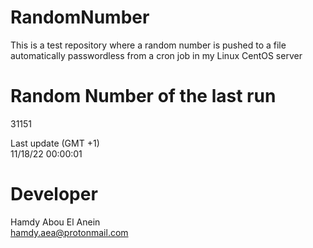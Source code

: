 # RandomNumber    
This is a test repository where a random number is pushed to a file automatically passwordless from a cron job in my Linux CentOS server    
# Random Number of the last run   
31151
      
Last update (GMT +1)    
11/18/22 00:00:01
# Developer    
Hamdy Abou El Anein   
hamdy.aea@protonmail.com
